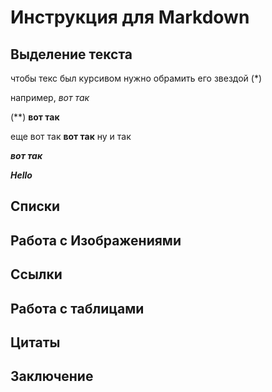# Инструкция для  Markdown

## Выделение текста
чтобы текс был курсивом нужно обрамить его звездой (*) 

например, *вот так*

(**) **вот так**

еще вот так __вот так__
ну и так 

__*вот так*__

_**Hello**_
## Списки

## Работа с Изображениями

## Ссылки

## Работа с таблицами

## Цитаты

## Заключение

